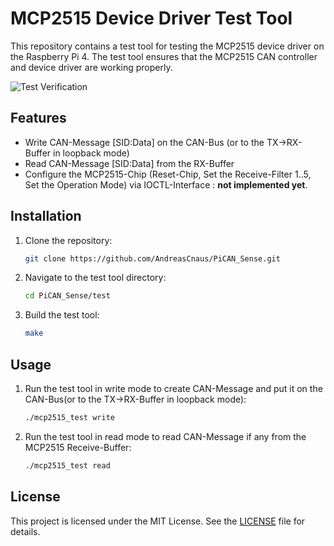 # MCP2515 Device Driver Test Tool

This repository contains a test tool for testing the MCP2515 device driver on the Raspberry Pi 4. 
The test tool ensures that the MCP2515 CAN controller and device driver are working properly.

![Test Verification](https://github.com/AndreasCnaus/PiCAN_Sense/blob/master/docs/mcp2515_test_verification.png)

## Features

- Write CAN-Message [SID:Data] on the CAN-Bus (or to the TX->RX-Buffer in loopback mode)
- Read CAN-Message [SID:Data] from the RX-Buffer
- Configure the MCP2515-Chip (Reset-Chip, Set the Receive-Filter 1..5, Set the Operation Mode) via IOCTL-Interface : **not implemented yet**.

## Installation

1. Clone the repository:

    ```sh
    git clone https://github.com/AndreasCnaus/PiCAN_Sense.git
    ```

2. Navigate to the test tool directory:

    ```sh
    cd PiCAN_Sense/test
    ```

3. Build the test tool:

    ```sh
    make
    ```
## Usage

1. Run the test tool in write mode to create CAN-Message and put it on the CAN-Bus(or to the TX->RX-Buffer in loopback mode):

    ```sh
    ./mcp2515_test write
    ```
2.  Run the test tool in read mode to read CAN-Message if any from the MCP2515 Receive-Buffer:

    ```sh
    ./mcp2515_test read
    ```
    
## License

This project is licensed under the MIT License. See the [LICENSE](LICENSE) file for details.

